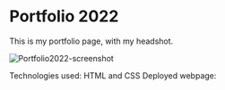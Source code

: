 # Portfolio 2022

This is my portfolio page, with my headshot. 

![Portfolio2022-screenshot](https://user-images.githubusercontent.com/107378358/192941337-97e34556-9f97-49a1-8a4c-45fb8f56185c.jpeg)


Technologies used: HTML and CSS
Deployed webpage:
